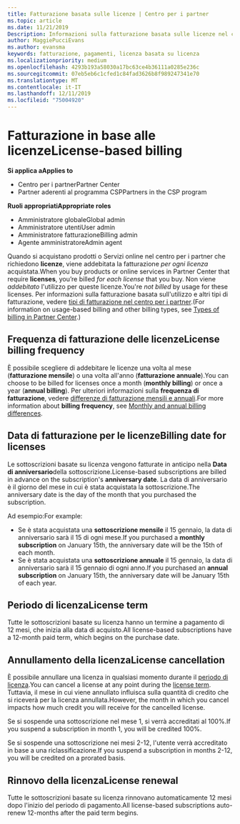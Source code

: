 ```yaml
---
title: Fatturazione basata sulle licenze | Centro per i partner
ms.topic: article
ms.date: 11/21/2019
Description: Informazioni sulla fatturazione basata sulle licenze nel centro per i partner, in cui vengono addebitate le licenze per licenza (non per utilizzo della licenza).
author: MaggiePucciEvans
ms.author: evansma
keywords: fatturazione, pagamenti, licenza basata su licenza
ms.localizationpriority: medium
ms.openlocfilehash: 4293b193a58030a17bc63ce4b36111a0285e236c
ms.sourcegitcommit: 07eb5eb6c1cfed1c84fad3626b8f989247341e70
ms.translationtype: MT
ms.contentlocale: it-IT
ms.lasthandoff: 12/11/2019
ms.locfileid: "75004920"
---
```

# <a name="license-based-billing"></a><span data-ttu-id="5b768-104">Fatturazione in base alle licenze</span><span class="sxs-lookup"><span data-stu-id="5b768-104">License-based billing</span></span>

<span data-ttu-id="5b768-105">**Si applica a**</span><span class="sxs-lookup"><span data-stu-id="5b768-105">**Applies to**</span></span>

- <span data-ttu-id="5b768-106">Centro per i partner</span><span class="sxs-lookup"><span data-stu-id="5b768-106">Partner Center</span></span>
- <span data-ttu-id="5b768-107">Partner aderenti al programma CSP</span><span class="sxs-lookup"><span data-stu-id="5b768-107">Partners in the CSP program</span></span>

<span data-ttu-id="5b768-108">**Ruoli appropriati**</span><span class="sxs-lookup"><span data-stu-id="5b768-108">**Appropriate roles**</span></span>
-   <span data-ttu-id="5b768-109">Amministratore globale</span><span class="sxs-lookup"><span data-stu-id="5b768-109">Global admin</span></span>
-   <span data-ttu-id="5b768-110">Amministratore utenti</span><span class="sxs-lookup"><span data-stu-id="5b768-110">User admin</span></span>
-   <span data-ttu-id="5b768-111">Amministratore fatturazione</span><span class="sxs-lookup"><span data-stu-id="5b768-111">Billing admin</span></span>
-   <span data-ttu-id="5b768-112">Agente amministratore</span><span class="sxs-lookup"><span data-stu-id="5b768-112">Admin agent</span></span>

<span data-ttu-id="5b768-113">Quando si acquistano prodotti o Servizi online nel centro per i partner che richiedono **licenze**, viene addebitata la fatturazione *per ogni licenza* acquistata.</span><span class="sxs-lookup"><span data-stu-id="5b768-113">When you buy products or online services in Partner Center that require **licenses**, you’re billed *for each license* that you buy.</span></span> <span data-ttu-id="5b768-114">Non viene *addebitato* l'utilizzo per queste licenze.</span><span class="sxs-lookup"><span data-stu-id="5b768-114">You're *not billed* by usage for these licenses.</span></span> <span data-ttu-id="5b768-115">Per informazioni sulla fatturazione basata sull'utilizzo e altri tipi di fatturazione, vedere [tipi di fatturazione nel centro per i partner](billing-different-types.md).</span><span class="sxs-lookup"><span data-stu-id="5b768-115">(For information on usage-based billing and other billing types, see [Types of billing in Partner Center](billing-different-types.md).)</span></span>

## <a name="license-billing-frequency"></a><span data-ttu-id="5b768-116">Frequenza di fatturazione delle licenze</span><span class="sxs-lookup"><span data-stu-id="5b768-116">License billing frequency</span></span>

<span data-ttu-id="5b768-117">È possibile scegliere di addebitare le licenze una volta al mese (**fatturazione mensile**) o una volta all'anno (**fatturazione annuale**).</span><span class="sxs-lookup"><span data-stu-id="5b768-117">You can choose to be billed for licenses once a month (**monthly billing**) or once a year (**annual billing**).</span></span> <span data-ttu-id="5b768-118">Per ulteriori informazioni sulla **frequenza di fatturazione**, vedere [differenze di fatturazione mensili e annuali](billing-annual-monthly.md).</span><span class="sxs-lookup"><span data-stu-id="5b768-118">For more information about **billing frequency**, see [Monthly and annual billing differences](billing-annual-monthly.md).</span></span>

## <a name="billing-date-for-licenses"></a><span data-ttu-id="5b768-119">Data di fatturazione per le licenze</span><span class="sxs-lookup"><span data-stu-id="5b768-119">Billing date for licenses</span></span>

<span data-ttu-id="5b768-120">Le sottoscrizioni basate su licenza vengono fatturate in anticipo nella **Data di anniversario**della sottoscrizione.</span><span class="sxs-lookup"><span data-stu-id="5b768-120">License-based subscriptions are billed in advance on the subscription's **anniversary date**.</span></span> <span data-ttu-id="5b768-121">La data di anniversario è il giorno del mese in cui è stata acquistata la sottoscrizione.</span><span class="sxs-lookup"><span data-stu-id="5b768-121">The anniversary date is the day of the month that you purchased the subscription.</span></span>

<span data-ttu-id="5b768-122">Ad esempio:</span><span class="sxs-lookup"><span data-stu-id="5b768-122">For example:</span></span>

- <span data-ttu-id="5b768-123">Se è stata acquistata una **sottoscrizione mensile** il 15 gennaio, la data di anniversario sarà il 15 di ogni mese.</span><span class="sxs-lookup"><span data-stu-id="5b768-123">If you purchased a **monthly subscription** on January 15th, the anniversary date will be the 15th of each month.</span></span>
- <span data-ttu-id="5b768-124">Se è stata acquistata una **sottoscrizione annuale** il 15 gennaio, la data di anniversario sarà il 15 gennaio di ogni anno.</span><span class="sxs-lookup"><span data-stu-id="5b768-124">If you purchased an **annual subscription** on January 15th, the anniversary date will be January 15th of each year.</span></span>

## <a name="license-term"></a><span data-ttu-id="5b768-125">Periodo di licenza</span><span class="sxs-lookup"><span data-stu-id="5b768-125">License term</span></span>

<span data-ttu-id="5b768-126">Tutte le sottoscrizioni basate su licenza hanno un termine a pagamento di 12 mesi, che inizia alla data di acquisto.</span><span class="sxs-lookup"><span data-stu-id="5b768-126">All license-based subscriptions have a 12-month paid term, which begins on the purchase date.</span></span>

## <a name="license-cancellation"></a><span data-ttu-id="5b768-127">Annullamento della licenza</span><span class="sxs-lookup"><span data-stu-id="5b768-127">License cancellation</span></span>

<span data-ttu-id="5b768-128">È possibile annullare una licenza in qualsiasi momento durante il [periodo di licenza](#license-term).</span><span class="sxs-lookup"><span data-stu-id="5b768-128">You can cancel a license at any point during the [license term](#license-term).</span></span> <span data-ttu-id="5b768-129">Tuttavia, il mese in cui viene annullato influisca sulla quantità di credito che si riceverà per la licenza annullata.</span><span class="sxs-lookup"><span data-stu-id="5b768-129">However, the month in which you cancel impacts how much credit you will receive for the cancelled license.</span></span>

<span data-ttu-id="5b768-130">Se si sospende una sottoscrizione nel mese 1, si verrà accreditati al 100%.</span><span class="sxs-lookup"><span data-stu-id="5b768-130">If you suspend a subscription in month 1, you will be credited 100%.</span></span>

<span data-ttu-id="5b768-131">Se si sospende una sottoscrizione nei mesi 2-12, l'utente verrà accreditato in base a una riclassificazione.</span><span class="sxs-lookup"><span data-stu-id="5b768-131">If you suspend a subscription in months 2-12, you will be credited on a prorated basis.</span></span>

## <a name="license-renewal"></a><span data-ttu-id="5b768-132">Rinnovo della licenza</span><span class="sxs-lookup"><span data-stu-id="5b768-132">License renewal</span></span>

<span data-ttu-id="5b768-133">Tutte le sottoscrizioni basate su licenza rinnovano automaticamente 12 mesi dopo l'inizio del periodo di pagamento.</span><span class="sxs-lookup"><span data-stu-id="5b768-133">All license-based subscriptions auto-renew 12-months after the paid term begins.</span></span>
